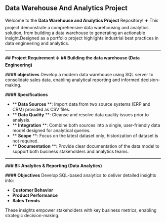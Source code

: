  ## Data Warehouse And Analytics Project
Welcome to the **Data Warehouse and Analytics Project** Repository! :airplane:
This project demonstrate a comprehensive data warehousing and analytics solution, from building a data warehouse to generating an actionable insight.Designed as a portfolio project
highlights industrial best practices in data engineering and analytics.

---

**## Project Requirement :airplane:**
**## Building the data warehouse (Data Engineering)**

**#### objectives**
Develop a modern data warehouse using SQL server to consolidate sales data, enabling analytical reporting  and informed decision-making.

**#### Specifications**
-  ** **Data Sources** **: Import data from two source systems (ERP and CRM) provided as CSV files.
-  ** **Data Quality** **: Cleanse and resolve data quality issues prior to analysis.
-  ** **Integration** **: Combine both sources into a single, user-friendly data model designed for analytical queries.
-  ** **Scope** **: Focus on the latest dataset only; historization of dataset is not required.
-  ** **Documentation** **: Provide clear documentation of the data model to support both business stakeholders and analytics teams.

-  ---

**### BI: Analytics & Reporting (Data Analytics)**

**#### Objectives**
Develop SQL-based analytics to deliver detailed insights into:
-  **Customer Behavior**
-  **Product Performance**
-  **Sales Trends**

These insights empower stakeholders with key business metrics, enabling strategic decision-making.


